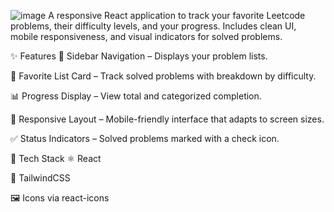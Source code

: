 ![image](https://github.com/user-attachments/assets/d18521cc-1816-4f0c-97cc-07a4eeb6f5ac)
A responsive React application to track your favorite Leetcode problems, their difficulty levels, and your progress. Includes clean UI, mobile responsiveness, and visual indicators for solved problems.

✨ Features
📂 Sidebar Navigation – Displays your problem lists.

🌟 Favorite List Card – Track solved problems with breakdown by difficulty.

📊 Progress Display – View total and categorized completion.

📱 Responsive Layout – Mobile-friendly interface that adapts to screen sizes.

✅ Status Indicators – Solved problems marked with a check icon.

🧱 Tech Stack
⚛️ React

🎨 TailwindCSS

🖼️ Icons via react-icons
